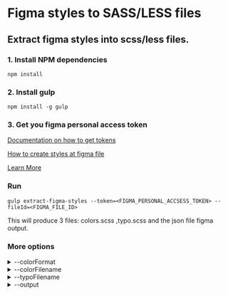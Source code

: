 # Figma styles to SASS/LESS files

## Extract figma styles into scss/less files. 

### 1. Install NPM dependencies
```npm install```

### 2. Install gulp
```npm install -g gulp```
### 3. Get you figma personal access token
[Documentation on how to get tokens](https://www.figma.com/developers/docs#auth)

[How to create styles at figma file](https://www.youtube.com/watch?v=gtQ_A3imzsg)

[Learn More](https://www.youtube.com/channel/UCQsVmhSa4X-G3lHlUtejzLA)

### Run

```
gulp extract-figma-styles --token=<FIGMA_PERSONAL_ACCSESS_TOKEN> --fileId=<FIGMA_FILE_ID>
```
This will produce 3 files: colors.scss ,typo.scss and the json file figma output.
### More options

<details>
<summary>
--colorFormat
</summary>

`rgba/hex`

example: `--colorFormat=hex`
</details>

<details>
<summary>
--colorFilename
</summary>

name of the file contains the colors variables

default: `_colors`

example: `--colorFilename=my_colors`
</details>
<details>
<summary>
--typoFilename
</summary>

name of the file contains the texts styles mixins

default: `_typo`

example: `--typoFilename=typography`
</details>
<details>
<summary>
--output
</summary>

output fotmat `scss` or `less`

default: `scss`

example: `--output=less`
</details>
